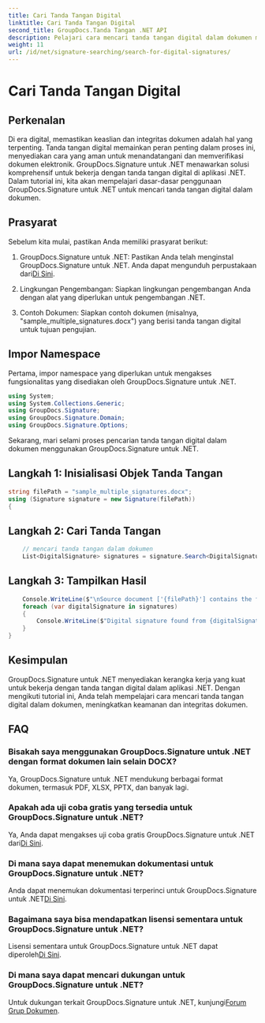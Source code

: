 ```yaml
---
title: Cari Tanda Tangan Digital
linktitle: Cari Tanda Tangan Digital
second_title: GroupDocs.Tanda Tangan .NET API
description: Pelajari cara mencari tanda tangan digital dalam dokumen menggunakan GroupDocs.Signature untuk .NET. Tingkatkan keamanan dan integritas dokumen dengan komprehensif ini.
weight: 11
url: /id/net/signature-searching/search-for-digital-signatures/
---
```


# Cari Tanda Tangan Digital

## Perkenalan
Di era digital, memastikan keaslian dan integritas dokumen adalah hal yang terpenting. Tanda tangan digital memainkan peran penting dalam proses ini, menyediakan cara yang aman untuk menandatangani dan memverifikasi dokumen elektronik. GroupDocs.Signature untuk .NET menawarkan solusi komprehensif untuk bekerja dengan tanda tangan digital di aplikasi .NET. Dalam tutorial ini, kita akan mempelajari dasar-dasar penggunaan GroupDocs.Signature untuk .NET untuk mencari tanda tangan digital dalam dokumen.
## Prasyarat
Sebelum kita mulai, pastikan Anda memiliki prasyarat berikut:
1.  GroupDocs.Signature untuk .NET: Pastikan Anda telah menginstal GroupDocs.Signature untuk .NET. Anda dapat mengunduh perpustakaan dari[Di Sini](https://releases.groupdocs.com/signature/net/).
   
2. Lingkungan Pengembangan: Siapkan lingkungan pengembangan Anda dengan alat yang diperlukan untuk pengembangan .NET.
   
3. Contoh Dokumen: Siapkan contoh dokumen (misalnya, "sample_multiple_signatures.docx") yang berisi tanda tangan digital untuk tujuan pengujian.

## Impor Namespace
Pertama, impor namespace yang diperlukan untuk mengakses fungsionalitas yang disediakan oleh GroupDocs.Signature untuk .NET.

```csharp
using System;
using System.Collections.Generic;
using GroupDocs.Signature;
using GroupDocs.Signature.Domain;
using GroupDocs.Signature.Options;
```

Sekarang, mari selami proses pencarian tanda tangan digital dalam dokumen menggunakan GroupDocs.Signature untuk .NET.
## Langkah 1: Inisialisasi Objek Tanda Tangan
```csharp
string filePath = "sample_multiple_signatures.docx";
using (Signature signature = new Signature(filePath))
{
```
## Langkah 2: Cari Tanda Tangan
```csharp
	// mencari tanda tangan dalam dokumen
	List<DigitalSignature> signatures = signature.Search<DigitalSignature>(SignatureType.Digital);
```
## Langkah 3: Tampilkan Hasil
```csharp
	Console.WriteLine($"\nSource document ['{filePath}'] contains the following signatures.");
	foreach (var digitalSignature in signatures)
	{
		Console.WriteLine($"Digital signature found from {digitalSignature.SignTime} with validation flag {digitalSignature.IsValid}. Certificate SN {digitalSignature.Certificate?.SerialNumber}");
	}
}
```

## Kesimpulan
GroupDocs.Signature untuk .NET menyediakan kerangka kerja yang kuat untuk bekerja dengan tanda tangan digital dalam aplikasi .NET. Dengan mengikuti tutorial ini, Anda telah mempelajari cara mencari tanda tangan digital dalam dokumen, meningkatkan keamanan dan integritas dokumen.
## FAQ
### Bisakah saya menggunakan GroupDocs.Signature untuk .NET dengan format dokumen lain selain DOCX?
Ya, GroupDocs.Signature untuk .NET mendukung berbagai format dokumen, termasuk PDF, XLSX, PPTX, dan banyak lagi.
### Apakah ada uji coba gratis yang tersedia untuk GroupDocs.Signature untuk .NET?
Ya, Anda dapat mengakses uji coba gratis GroupDocs.Signature untuk .NET dari[Di Sini](https://releases.groupdocs.com/).
### Di mana saya dapat menemukan dokumentasi untuk GroupDocs.Signature untuk .NET?
 Anda dapat menemukan dokumentasi terperinci untuk GroupDocs.Signature untuk .NET[Di Sini](https://tutorials.groupdocs.com/signature/net/).
### Bagaimana saya bisa mendapatkan lisensi sementara untuk GroupDocs.Signature untuk .NET?
 Lisensi sementara untuk GroupDocs.Signature untuk .NET dapat diperoleh[Di Sini](https://purchase.groupdocs.com/temporary-license/).
### Di mana saya dapat mencari dukungan untuk GroupDocs.Signature untuk .NET?
 Untuk dukungan terkait GroupDocs.Signature untuk .NET, kunjungi[Forum Grup Dokumen](https://forum.groupdocs.com/c/signature/13).
